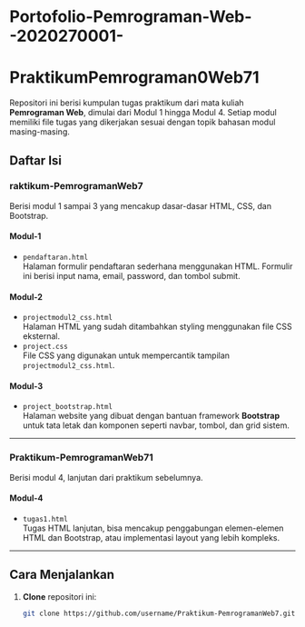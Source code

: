# Portofolio-Pemrograman-Web--2020270001-
# PraktikumPemrograman0Web71

Repositori ini berisi kumpulan tugas praktikum dari mata kuliah **Pemrograman Web**, dimulai dari Modul 1 hingga Modul 4. Setiap modul memiliki file tugas yang dikerjakan sesuai dengan topik bahasan modul masing-masing.

## Daftar Isi

### raktikum-PemrogramanWeb7

Berisi modul 1 sampai 3 yang mencakup dasar-dasar HTML, CSS, dan Bootstrap.

#### Modul-1
- `pendaftaran.html`  
  Halaman formulir pendaftaran sederhana menggunakan HTML. Formulir ini berisi input nama, email, password, dan tombol submit.

#### Modul-2
- `projectmodul2_css.html`  
  Halaman HTML yang sudah ditambahkan styling menggunakan file CSS eksternal.  
- `project.css`  
  File CSS yang digunakan untuk mempercantik tampilan `projectmodul2_css.html`.

#### Modul-3
- `project_bootstrap.html`  
  Halaman website yang dibuat dengan bantuan framework **Bootstrap** untuk tata letak dan komponen seperti navbar, tombol, dan grid sistem.

---

### Praktikum-PemrogramanWeb71

Berisi modul 4, lanjutan dari praktikum sebelumnya.

#### Modul-4
- `tugas1.html`  
  Tugas HTML lanjutan, bisa mencakup penggabungan elemen-elemen HTML dan Bootstrap, atau implementasi layout yang lebih kompleks.

---

## Cara Menjalankan

1. **Clone** repositori ini:
   ```bash
   git clone https://github.com/username/Praktikum-PemrogramanWeb7.git

